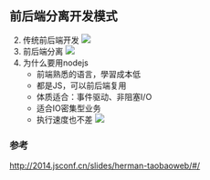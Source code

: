 ## 前后端分离开发模式
2. 传统前后端开发
	![](http://i.imgur.com/qGOG1Rw.jpg)
3. 前后端分离
	![](http://i.imgur.com/BJxGz5a.jpg)
4. 为什么要用nodejs
	* 前端熟悉的语言，學習成本低
	* 都是JS，可以前后端复用
	* 体质适合：事件驱动、非阻塞I/O
	* 适合IO密集型业务
	* 执行速度也不差
	![](http://i.imgur.com/P1r51X0.png)
	


### 参考 
http://2014.jsconf.cn/slides/herman-taobaoweb/#/